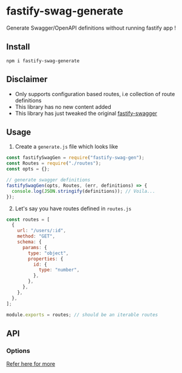 # fastify-swag-generate

Generate Swagger/OpenAPI definitions without running fastify app !

<!-- toc -->

## Install

`npm i fastify-swag-generate`

## Disclaimer

- Only supports configuration based routes, i.e collection of route definitions
- This library has no new content added
- This library has just tweaked the original [fastify-swagger](https://github.com/fastify/fastify-swagger)

## Usage

1. Create a `generate.js` file which looks like

```javascript
const fastifySwagGen = require("fastify-swag-gen");
const Routes = require("./routes");
const opts = {};

// generate swagger definitions
fastifySwagGen(opts, Routes, (err, definitions) => {
  console.log(JSON.stringify(definitions)); // Voila...
});
```

2. Let's say you have routes defined in `routes.js`

```javascript
const routes = [
  {
    url: "/users/:id",
    method: "GET",
    schema: {
      params: {
        type: "object",
        properties: {
          id: {
            type: "number",
          },
        },
      },
    },
  },
];

module.exports = routes; // should be an iterable routes
```

## API

### Options

[Refer here for more](https://github.com/fastify/fastify-swagger#register-options)
